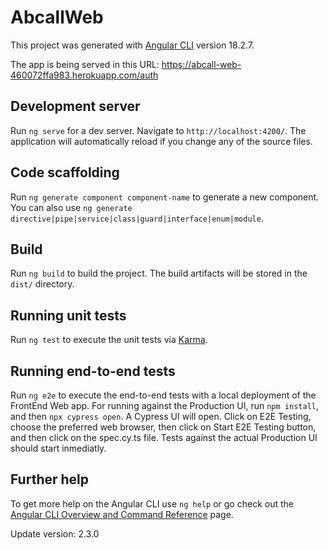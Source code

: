 # AbcallWeb

This project was generated with [Angular CLI](https://github.com/angular/angular-cli) version 18.2.7.

The app is being served in this URL: https://abcall-web-460072ffa983.herokuapp.com/auth

## Development server

Run `ng serve` for a dev server. Navigate to `http://localhost:4200/`. The application will automatically reload if you change any of the source files.

## Code scaffolding

Run `ng generate component component-name` to generate a new component. You can also use `ng generate directive|pipe|service|class|guard|interface|enum|module`.

## Build

Run `ng build` to build the project. The build artifacts will be stored in the `dist/` directory.

## Running unit tests

Run `ng test` to execute the unit tests via [Karma](https://karma-runner.github.io).

## Running end-to-end tests

Run `ng e2e` to execute the end-to-end tests with a local deployment of the FrontEnd Web app. For running against the Production UI, run `npm install`, and then `npx cypress open`. A Cypress UI will open. Click on E2E Testing, choose the preferred web browser, then click on Start E2E Testing button, and then click on the spec.cy.ts file. Tests against the actual Production UI should start inmediatly.

## Further help

To get more help on the Angular CLI use `ng help` or go check out the [Angular CLI Overview and Command Reference](https://angular.dev/tools/cli) page.

Update version: 2.3.0
